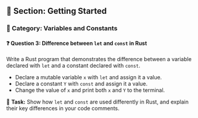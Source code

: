 ## 📘 Section: Getting Started  
### 🔹 Category: Variables and Constants  
#### ❓ Question 3: Difference between `let` and `const` in Rust

Write a Rust program that demonstrates the difference between a variable declared with `let` and a constant declared with `const`.

- Declare a mutable variable `x` with `let` and assign it a value.
- Declare a constant `Y` with `const` and assign it a value.
- Change the value of `x` and print both `x` and `Y` to the terminal.

🔧 **Task:** Show how `let` and `const` are used differently in Rust, and explain their key differences in your code comments.
